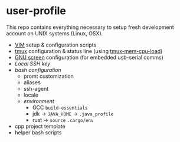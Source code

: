 user-profile
============

This repo contains everything necessary to setup fresh development account on UNIX systems (Linux, OSX).

- [VIM][1] setup & configuration scripts
- [tmux][2] configuration & status line (using [tmux-mem-cpu-load][3])
- [GNU screen][4] configuration (for embedded usb-serial comms)
- *Local SSH key*
- *bash configuration*
  - promt customization
  - aliases
  - ssh-agent
  - locale
  - *environment*
    * GCC `build-essentials`
    * jdk -> `JAVA_HOME` -> `.java_profile`
    * rust -> `source` `.cargo/env`
- cpp project template
- helper bash scripts

[1]: http://vim.org
[2]: http://tmux.sourceforge.net/
[3]: https://github.com/thewtex/tmux-mem-cpu-load.git
[4]: http://www.gnu.org/software/screen/


